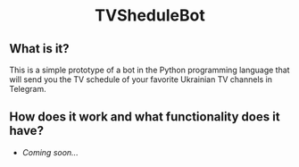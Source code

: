 <h1 align="center">TVSheduleBot</h1>
<h2>What is it?</h2>
<p>This is a simple prototype of a bot in the Python programming language that will send you 
the TV schedule of your favorite Ukrainian TV channels in Telegram.</p>
<h2>How does it work and what functionality does it have?</h2>
<p>
    <ul>
        <li><i>Coming soon...</i></li>
    </ul> 
</p>